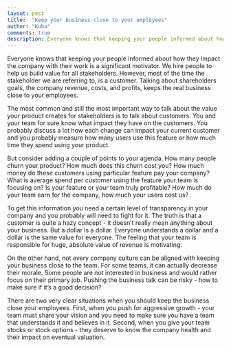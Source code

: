 ```yaml
---
layout: post
title:  "Keep your business close to your employees"
author: "Kuba"
comments: true
description: Everyone knows that keeping your people informed about how they impact the company with their work is a significant motivator. Talking about shareholders goals keeps the real business close to your employees.
---
```

Everyone knows that keeping your people informed about how they impact the company with their work is a significant motivator. We hire people to help us build value for all stakeholders. However, most of the time the stakeholder we are referring to, is a customer. Talking about shareholders goals, the company revenue, costs, and profits, keeps the real business close to your employees.

The most common and still the most important way to talk about the value your product creates for stakeholders is to talk about customers. You and your team for sure know what impact they have on the customers. You probably discuss a lot how each change can impact your current customer and you probably measure how many users use this feature or how much time they spend using your product.

But consider adding a couple of points to your agenda. How many people churn your product? How much does this churn cost you? How much money do these customers using particular feature pay your company? What is average spend per customer using the feature your team is focusing on? Is your feature or your team truly profitable? How much do your team earn for the company, how much your users cost us?

To get this information you need a certain level of transparency in your company and you probably will need to fight for it. The truth is that a customer is quite a hazy concept - it doesn’t really mean anything about your business. But a dollar is a dollar. Everyone understands a dollar and a dollar is the same value for everyone. The feeling that your team is responsible for huge, absolute value of revenue is motivating.

On the other hand, not every company culture can be aligned with keeping your business close to the team. For some teams, it can actually decrease their morale. Some people are not interested in business and would rather focus on their primary job. Pushing the business talk can be risky - how to make sure if it’s a good decision?

There are two very clear situations when you should keep the business close your employees. First, when you push for aggressive growth - your team must share your vision and you need to make sure you have a team that understands it and believes in it. Second, when you give your team stocks or stock options - they deserve to know the company health and their impact on eventual valuation.

